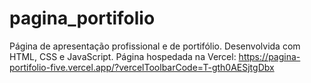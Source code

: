 # pagina_portifolio
Página de apresentação profissional e de portifólio. Desenvolvida com HTML, CSS e JavaScript. Página hospedada na Vercel: https://pagina-portifolio-five.vercel.app/?vercelToolbarCode=T-gth0AESjtgDbx
